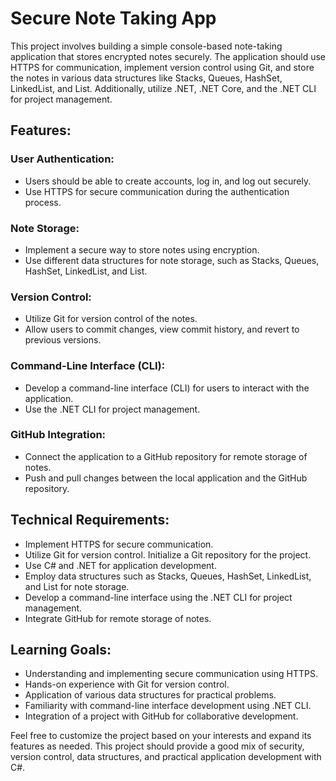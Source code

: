 # Secure Note Taking App

This project involves building a simple console-based note-taking application that stores encrypted notes securely. The application should use HTTPS for communication, implement version control using Git, and store the notes in various data structures like Stacks, Queues, HashSet, LinkedList, and List. Additionally, utilize .NET, .NET Core, and the .NET CLI for project management.

## Features:

### User Authentication:

- Users should be able to create accounts, log in, and log out securely.
- Use HTTPS for secure communication during the authentication process.

### Note Storage:

- Implement a secure way to store notes using encryption.
- Use different data structures for note storage, such as Stacks, Queues, HashSet, LinkedList, and List.

### Version Control:

- Utilize Git for version control of the notes.
- Allow users to commit changes, view commit history, and revert to previous versions.

### Command-Line Interface (CLI):

- Develop a command-line interface (CLI) for users to interact with the application.
- Use the .NET CLI for project management.

### GitHub Integration:

- Connect the application to a GitHub repository for remote storage of notes.
- Push and pull changes between the local application and the GitHub repository.

## Technical Requirements:

- Implement HTTPS for secure communication.
- Utilize Git for version control. Initialize a Git repository for the project.
- Use C# and .NET for application development.
- Employ data structures such as Stacks, Queues, HashSet, LinkedList, and List for note storage.
- Develop a command-line interface using the .NET CLI for project management.
- Integrate GitHub for remote storage of notes.

## Learning Goals:

- Understanding and implementing secure communication using HTTPS.
- Hands-on experience with Git for version control.
- Application of various data structures for practical problems.
- Familiarity with command-line interface development using .NET CLI.
- Integration of a project with GitHub for collaborative development.

Feel free to customize the project based on your interests and expand its features as needed. This project should provide a good mix of security, version control, data structures, and practical application development with C#.
